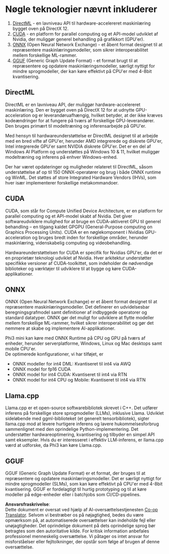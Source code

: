 <!--
CO_OP_TRANSLATOR_METADATA:
{
  "original_hash": "9841486ba4cf2590fabe609b925b00eb",
  "translation_date": "2025-05-09T08:24:18+00:00",
  "source_file": "md/01.Introduction/01/01.Understandingtech.md",
  "language_code": "da"
}
-->
# Nøgle teknologier nævnt inkluderer

1. [DirectML](https://learn.microsoft.com/windows/ai/directml/dml?WT.mc_id=aiml-138114-kinfeylo) - en lavniveau API til hardware-accelereret maskinlæring bygget oven på DirectX 12.  
2. [CUDA](https://blogs.nvidia.com/blog/what-is-cuda-2/) - en platform for parallel computing og et API-model udviklet af Nvidia, der muliggør generel behandling på grafikkort (GPU'er).  
3. [ONNX](https://onnx.ai/) (Open Neural Network Exchange) - et åbent format designet til at repræsentere maskinlæringsmodeller, som sikrer interoperabilitet mellem forskellige ML-rammer.  
4. [GGUF](https://github.com/ggerganov/ggml/blob/master/docs/gguf.md) (Generic Graph Update Format) - et format brugt til at repræsentere og opdatere maskinlæringsmodeller, særligt nyttigt for mindre sprogmodeller, der kan køre effektivt på CPU'er med 4-8bit kvantisering.

## DirectML

DirectML er en lavniveau API, der muliggør hardware-accelereret maskinlæring. Den er bygget oven på DirectX 12 for at udnytte GPU-acceleration og er leverandøruafhængig, hvilket betyder, at der ikke kræves kodeændringer for at fungere på tværs af forskellige GPU-leverandører. Den bruges primært til modeltræning og inferensarbejde på GPU'er.

Med hensyn til hardwareunderstøttelse er DirectML designet til at arbejde med en bred vifte af GPU'er, herunder AMD integrerede og diskrete GPU'er, Intel integrerede GPU'er samt NVIDIA diskrete GPU'er. Det er en del af Windows AI Platform og understøttes på Windows 10 & 11, hvilket muliggør modeltræning og inferens på enhver Windows-enhed.

Der har været opdateringer og muligheder relateret til DirectML, såsom understøttelse af op til 150 ONNX-operatører og brug i både ONNX runtime og WinML. Det støttes af store Integrated Hardware Vendors (IHVs), som hver især implementerer forskellige metakommandoer.

## CUDA

CUDA, som står for Compute Unified Device Architecture, er en platform for parallel computing og et API-model skabt af Nvidia. Det giver softwareudviklere mulighed for at bruge en CUDA-aktiveret GPU til generel behandling – en tilgang kaldet GPGPU (General-Purpose computing on Graphics Processing Units). CUDA er en nøglekomponent i Nvidias GPU-acceleration og bruges bredt inden for forskellige områder, herunder maskinlæring, videnskabelig computing og videobehandling.

Hardwareunderstøttelsen for CUDA er specifik for Nvidias GPU'er, da det er en proprietær teknologi udviklet af Nvidia. Hver arkitektur understøtter specifikke versioner af CUDA-toolkittet, som indeholder de nødvendige biblioteker og værktøjer til udviklere til at bygge og køre CUDA-applikationer.

## ONNX

ONNX (Open Neural Network Exchange) er et åbent format designet til at repræsentere maskinlæringsmodeller. Det definerer en udvidelsesbar beregningsgrafmodel samt definitioner af indbyggede operatorer og standard datatyper. ONNX gør det muligt for udviklere at flytte modeller mellem forskellige ML-rammer, hvilket sikrer interoperabilitet og gør det nemmere at skabe og implementere AI-applikationer.

Phi3 mini kan køre med ONNX Runtime på CPU og GPU på tværs af enheder, herunder serverplatforme, Windows, Linux og Mac desktops samt mobile CPU'er.  
De optimerede konfigurationer, vi har tilføjet, er

- ONNX modeller for int4 DML: Kvantiseret til int4 via AWQ  
- ONNX model for fp16 CUDA  
- ONNX model for int4 CUDA: Kvantiseret til int4 via RTN  
- ONNX model for int4 CPU og Mobile: Kvantiseret til int4 via RTN  

## Llama.cpp

Llama.cpp er et open-source softwarebibliotek skrevet i C++. Det udfører inferens på forskellige store sprogmodeller (LLMs), inklusive Llama. Udviklet sideløbende med ggml-biblioteket (et generelt tensorbibliotek), sigter llama.cpp mod at levere hurtigere inferens og lavere hukommelsesforbrug sammenlignet med den oprindelige Python-implementering. Det understøtter hardwareoptimering, kvantisering og tilbyder en simpel API samt eksempler. Hvis du er interesseret i effektiv LLM-inferens, er llama.cpp værd at udforske, da Phi3 kan køre Llama.cpp.

## GGUF

GGUF (Generic Graph Update Format) er et format, der bruges til at repræsentere og opdatere maskinlæringsmodeller. Det er særligt nyttigt for mindre sprogmodeller (SLMs), som kan køre effektivt på CPU'er med 4-8bit kvantisering. GGUF er fordelagtigt til hurtig prototyping og til at køre modeller på edge-enheder eller i batchjobs som CI/CD-pipelines.

**Ansvarsfraskrivelse**:  
Dette dokument er oversat ved hjælp af AI-oversættelsestjenesten [Co-op Translator](https://github.com/Azure/co-op-translator). Selvom vi bestræber os på nøjagtighed, bedes du være opmærksom på, at automatiserede oversættelser kan indeholde fejl eller unøjagtigheder. Det oprindelige dokument på dets oprindelige sprog bør betragtes som den autoritative kilde. For kritisk information anbefales professionel menneskelig oversættelse. Vi påtager os intet ansvar for misforståelser eller fejltolkninger, der opstår som følge af brugen af denne oversættelse.